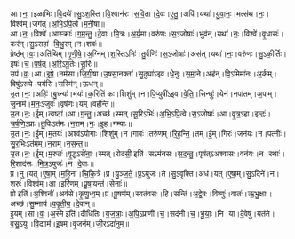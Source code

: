 

  
आ।नः॒।इळा॑भिः।वि॒दथे॑।सु॒ऽश॒स्ति।वि॒श्वान॑रः।स॒वि॒ता।दे॒वः।ए॒तु॒।अपि॑।यथा॑।यु॒वा॒नः॒।मत्स॑थ।नः॒।विश्व॑म्।जग॑त्।अ॒भि॒ऽपि॒त्वे।म॒नी॒षा॥  
आ।नः॒।विश्वे॑।आस्क्राः॑।ग॒म॒न्तु॒।दे॒वाः।मि॒त्रः।अ॒र्य॒मा।वरु॑णः।स॒ऽजोषाः॑।भुव॑न्।यथा॑।नः॒।विश्वे॑।वृ॒धासः॑।कर॑न्।सु॒ऽसहा॑।वि॒थु॒रम्।न।शवः॑॥  
प्रेष्ठ॑म्।वः॒।अति॑थिम्।गृ॒णी॒षे॒।अ॒ग्निम्।श॒स्तिऽभिः॑।तु॒र्वणिः॑।स॒ऽजोषाः॑।अस॑त्।यथा॑।नः॒।वरु॑णः।सु॒ऽकी॒र्तिः।इषः॑।च॒।प॒र्ष॒त्।अ॒रि॒ऽगू॒र्तः।सू॒रिः॥  
उप॑।वः॒।आ।इ॒षे॒।नम॑सा।जि॒गी॒षा।उ॒षसा॒नक्ता॑।सु॒दुघा॑ऽइव।धे॒नुः।स॒मा॒ने।अह॑न्।वि॒ऽमिमा॑नः।अ॒र्कम्।विषु॑ऽरूपे।पय॑सि।सस्मि॑न्।ऊध॑न्॥  
उ॒त।नः॒।अहिः॑।बु॒ध्न्यः॑।मयः॑।क॒रिति॑ कः।शिशु॑म्।न।पि॒प्युषी॑ऽइव।वे॒ति॒।सिन्धुः॑।येन॑।नपा॑तम्।अ॒पाम्।जु॒नाम॑।म॒नः॒ऽजुवः॑।वृष॑णः।यम्।वह॑न्ति॥  
उ॒त।नः॒।ई॒म्।त्वष्टा॑।आ।ग॒न्तु॒।अच्छ॑।स्मत्।सू॒रिऽभिः॑।अ॒भि॒ऽपि॒त्वे।स॒ऽजोषाः॑।आ।वृ॒त्र॒ऽहा।इन्द्रः॑।च॒र्ष॒णि॒ऽप्राः।तु॒विःऽत॑मः।न॒राम्।नः॒।इ॒ह।ग॑म्याः॥  
उ॒त।नः॒।ई॒म्।म॒तयः॑।अश्व॑ऽयोगाः।शिशु॑म्।न।गावः॑।तरु॑णम्।रि॒ह॒न्ति॒।तम्।ई॒म्।गिरः॑।जन॑यः।न।पत्नीः॑।सु॒र॒भिःऽत॑मम्।न॒राम्।न॒स॒न्त॒॥  
उ॒त।नः॒।ई॒म्।म॒रुतः॑।वृ॒द्धऽसे॑नाः॒।स्मत्।रोद॑सी॒ इति॑।सऽम॑नसः।स॒द॒न्तु॒।पृष॑त्ऽअश्वासः।वन॑यः।न।रथाः॑।रि॒शाद॑सः।मि॒त्र॒ऽयुजः॑।न।दे॒वाः॥  
प्र।नु।यत्।ए॒षा॒म्।म॒हि॒ना।चि॒कि॒त्रे।प्र।यु॒ञ्ज॒ते॒।प्र॒ऽयुजः॑।ते।सु॒ऽवृ॒क्ति।अध॑।यत्।ए॒षा॒म्।सु॒ऽदिने॑।न।शरुः॑।विश्व॑म्।आ।इरि॑णम्।प्रु॒षा॒यन्त॑।सेनाः॑॥  
प्रो इति॑।अ॒श्विनौ॑।अव॑से।कृ॒णु॒ध्व॒म्।प्र।पू॒षण॑म्।स्वत॑वसः।हि।सन्ति॑।अ॒द्वे॒षः।विष्णुः॑।वातः॑।ऋ॒भु॒क्षाः।अच्छ॑।सु॒म्नाय॑।व॒वृ॒ती॒य॒।दे॒वान्॥  
इ॒यम्।सा।वः॒।अ॒स्मे इति॑।दीधि॑तिः।य॒ज॒त्राः॒।अ॒पि॒ऽप्राणी॑।च॒।सद॑नी।च॒।भू॒याः॒।नि।या।दे॒वेषु॑।यत॑ते।व॒सु॒ऽयुः।वि॒द्याम॑।इ॒षम्।वृ॒जन॑म्।जी॒रऽदा॑नुम्॥  
